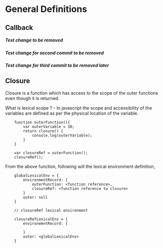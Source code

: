 # General Definitions

## Callback 

##### Test change to be removed

##### Test change for second commit to be removed

##### Test change for third commit to be removed later

## Closure

Closure is a function which has access to the scope of the outer functions even though it is returned. 

What is lexical scope ? - In javascript the scope and accessibility of the variables are defined as per the physical location of the variable.

```
    function outerFunction(){
        var outerVariable = 10;
        return closure() {
            console.log(outerVariable);
        }
    }

    var closureRef = outerFunction();
    closureRef();
```
From the above function, following will the lexical environment definition,
```
    globalLexicalEnv = {
        environmentRecord: {
            outerFunction: <function reference>,
            closureRef: <function reference to closure>
        }
        outer: null
    }

    // closureRef lexical environment

    closureRefLexicalEnv = {
        environemntRecord: {
            
        }
        outer: <globalLexicalEnv>
    }
    
```

